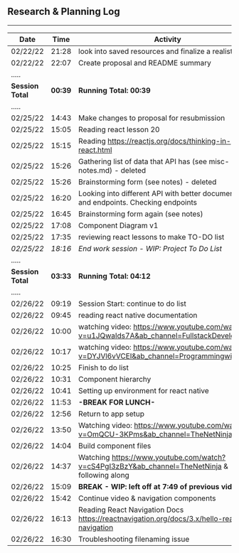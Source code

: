 ## Research & Planning Log
---
Date | Time | Activity
-----|------|---------
02/22/22|21:28|look into saved resources and finalize a realistic mvp
02/22/22|22:07|Create proposal and README summary
 | .....|
**Session Total** | **00:39** | **Running Total: 00:39**
 | .....|
02/25/22|14:43|Make changes to proposal for resubmission
02/25/22|15:05|Reading react lesson 20
02/25/22|15:15|Reading https://reactjs.org/docs/thinking-in-react.html
02/25/22|15:26|Gathering list of data that API has (see misc-notes.md) - deleted
02/25/22|15:26|Brainstorming form (see notes) - deleted
02/25/22|16:20|Looking into different API with better documentation and endpoints. Checking endpoints
02/25/22|16:45|Brainstorming form again (see notes)
02/25/22|17:08|Component Diagram v1
02/25/22|17:35|reviewing react lessons to make TO-DO list
_02/25/22_|_18:16_|_End work session - WIP: Project To Do List_
 | .....|
**Session Total** | **03:33** | **Running Total: 04:12**
 | .....|
 02/26/22|09:19|Session Start: continue to do list
 02/26/22|09:45|reading react native documentation
 02/26/22|10:00|watching video: https://www.youtube.com/watch?v=u1JQwaIds7A&ab_channel=FullstackDevelopment
 02/26/22|10:17|watching video: https://www.youtube.com/watch?v=DYJVl6vVCEI&ab_channel=ProgrammingwithMash
 02/26/22|10:25|Finish to do list
 02/26/22|10:31|Component hierarchy
 02/26/22|10:41|Setting up environment for react native
 02/26/22|11:53|**-BREAK FOR LUNCH-**
 02/26/22|12:56|Return to app setup
 02/26/22|13:50|Watching video: https://www.youtube.com/watch?v=OmQCU-3KPms&ab_channel=TheNetNinja
 02/26/22|14:04|Build component files
 02/26/22|14:37|Watching https://www.youtube.com/watch?v=cS4PgI3zBzY&ab_channel=TheNetNinja & following along
 02/26/22|15:09|**BREAK - WIP: left off at 7:49 of previous video**
 02/26/22|15:42|Continue video & navigation components
 02/26/22|16:13|Reading React Navigation Docs https://reactnavigation.org/docs/3.x/hello-react-navigation
 02/26/22|16:30|Troubleshooting filenaming issue